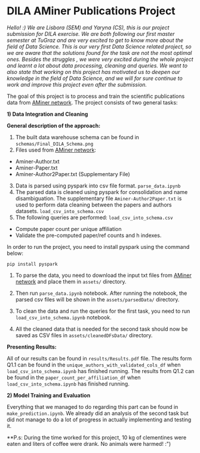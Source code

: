 # DILA AMiner Publications Project
_Hello! :) We are Lisbora (SEM) and Yaryna (CS), this is our project submission for DILA exercise. We are both following 
our first master semester at TuGraz and are very excited to get to know more about the field of Data Science. This is our
very first Data Science related project, so we are aware that the solutions found for the task are not the most optimal ones.
Besides the struggles , we were very excited during the whole project and learnt a lot about data processing, cleaning and queries.
We want to also state that working on this project has motivated us to deepen our knowledge in the field of Data Science, 
and we will for sure continue to work and improve this project even after the submission._

The goal of this project is to process and train the scientific publications data from
[AMiner network](https://www.aminer.org/aminernetwork). The project consists of two general tasks:

**1) Data Integration and Cleaning**


**General description of the approach:** 

1. The built data warehouse schema can be found in `schemas/Final_DILA_Schema.png`
2. Files used from [AMiner network](https://www.aminer.org/aminernetwork):
* Aminer-Author.txt
* Aminer-Paper.txt
* Aminer-Author2Paper.txt (Supplementary File)
3. Data is parsed using pyspark into csv file format. `parse_data.ipynb`
4. The parsed data is cleaned using pyspark for consolidation and name disambiguation. The supplementary file 
   `Aminer-Author2Paper.txt` is used to perform data cleaning between the papers and authors datasets. `load_csv_into_schema.csv`
5. The following queries are performed: `load_csv_into_schema.csv`
* Compute paper count per unique affiliation
* Validate the pre-computed paper/ref counts and h indexes.



In order to run the project, you need to install pyspark using the command below:

`pip install pyspark`

1. To parse the data, you need to download the input txt files from 
[AMiner network](https://www.aminer.org/aminernetwork) and place them in `assets/` directory.

2. Then run `parse_data.ipynb` notebook. After running the notebook, the parsed csv files will be shown in the 
   `assets/parsedData/` directory.

3. To clean the data and run the queries for the first task, you need to run `load_csv_into_schema.ipynb` notebook. 

4. All the cleaned data that is needed for the second task should now be saved as CSV files in `assets/cleanedDFsData/` 
   directory. 

**Presenting Results:**

All of our results can be found in `results/Results.pdf` file.
The results form Q1.1 can be found in the `unique_authors_with_validated_cols_df` when `load_csv_into_schema.ipynb` 
has finished running.
The results from Q1.2 can be found in the `paper_count_per_affiliation_df` when `load_csv_into_schema.ipynb` has
finished running.


**2) Model Training and Evaluation**

Everything that we managed to do regarding this part can be found in `make_prediction.ipynb`.
We already did an analysis of the second task but did not manage to do a lot of progress in actually implementing 
and testing it.




**P.s: During the time worked for this project, 10 kg of clementines were eaten and liters of coffee were drank. No animals were harmed! :") 
